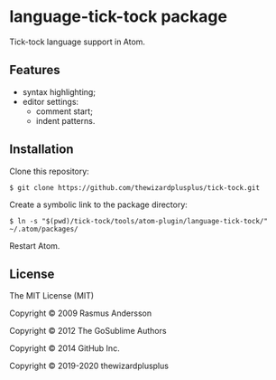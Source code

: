 # language-tick-tock package

Tick-tock language support in Atom.

## Features

- syntax highlighting;
- editor settings:
  - comment start;
  - indent patterns.

## Installation

Clone this repository:

```
$ git clone https://github.com/thewizardplusplus/tick-tock.git
```

Create a symbolic link to the package directory:

```
$ ln -s "$(pwd)/tick-tock/tools/atom-plugin/language-tick-tock/" ~/.atom/packages/
```

Restart Atom.

## License

The MIT License (MIT)

Copyright &copy; 2009 Rasmus Andersson

Copyright &copy; 2012 The GoSublime Authors

Copyright &copy; 2014 GitHub Inc.

Copyright &copy; 2019-2020 thewizardplusplus
